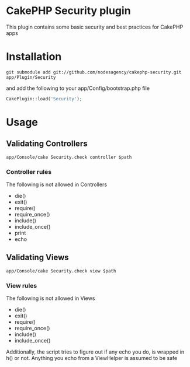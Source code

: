 # CakePHP Security plugin

This plugin contains some basic security and best practices for CakePHP apps

# Installation

```git
git submodule add git://github.com/nodesagency/cakephp-security.git app/Plugin/Security
```

and add the following to your app/Config/bootstrap.php file
```php
CakePlugin::load('Security');
```

# Usage

## Validating Controllers 

```
app/Console/cake Security.check controller $path
```

### Controller rules

The following is not allowed in Controllers

* die()
* exit()
* require()
* require_once()
* include()
* include_once()
* print
* echo

## Validating Views

```
app/Console/cake Security.check view $path
```

### View rules

The following is not allowed in Views

* die()
* exit()
* require()
* require_once()
* include()
* include_once()

Additionally, the script tries to figure out if any echo you do, is wrapped in h() or not.
Anything you echo from a ViewHelper is assumed to be safe